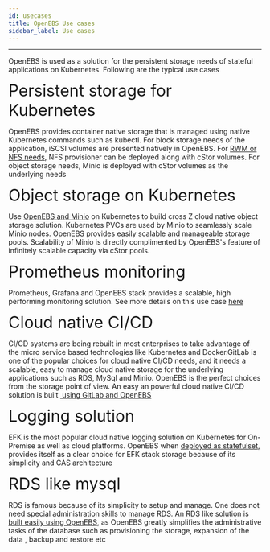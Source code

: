 ```yaml
---
id: usecases
title: OpenEBS Use cases
sidebar_label: Use cases
---
```

------

OpenEBS is used as a solution for the persistent storage needs of stateful applications on Kubernetes. Following are the typical use cases



<font size="6">Persistent storage for Kubernetes</font>

OpenEBS provides container native storage that is managed using native Kubernetes commands such as kubectl. For block storage needs of the application, iSCSI volumes are presented natively in OpenEBS. For <a href="/docs/next/rwm.html" target="_blank">RWM or NFS needs</a>, NFS provisioner can be deployed along with cStor volumes. For object storage needs, Minio is deployed with cStor volumes as the underlying needs

<font size="6">Object storage on Kubernetes</font>

Use <a href="/docs/next/minio.html" target="_blank">OpenEBS and Minio</a> on Kubernetes to build cross Z cloud native object storage solution. Kubernetes PVCs are used by Minio to seamlessly scale Minio nodes. OpenEBS provides easily scalable and manageable storage pools. Scalability of Minio is directly complimented by OpenEBS's feature of infinitely scalable capacity via cStor pools.  

<font size="6">Prometheus monitoring</font>

Prometheus, Grafana and OpenEBS stack provides a scalable, high performing monitoring solution. See more details on this use case <a href="/docs/next/prometheus.html" target="_blank">here</a>

<font size="6">Cloud native CI/CD</font>

CI/CD systems are being rebuilt in most enterprises to take advantage of the micro service based technologies like Kubernetes and Docker.GitLab is one of the popular choices for cloud native CI/CD needs, and it needs a scalable, easy to manage cloud native storage for the underlying applications such as RDS, MySql and Minio. OpenEBS is the perfect choices from the storage point of view.  An easy an powerful cloud native CI/CD solution is built <a href="/docs/next/gitlab.html" target="_blank"> using GitLab and OpenEBS</a>

<font size="6">Logging solution</font>

EFK is the most popular cloud native logging solution on Kubernetes for On-Premise as well as cloud platforms. OpenEBS when <a href="/docs/next/elasticsearch.html" target="_blank">deployed as statefulset</a>, provides itself as a clear choice for EFK stack storage because of its simplicity and CAS architecture

<font size="6">RDS like mysql</font>

RDS is famous because of its simplicity to setup and manage. One does not need special administration skills to manage RDS. An RDS like solution is <a href="/docs/next/mysql.html" target="_blank">built easily using OpenEBS</a>, as OpenEBS greatly simplifies the administrative tasks of the database such as provisioning the storage, expansion of the data , backup and restore etc



<!-- Hotjar Tracking Code for https://docs.openebs.io -->
<script>
   (function(h,o,t,j,a,r){
       h.hj=h.hj||function(){(h.hj.q=h.hj.q||[]).push(arguments)};
       h._hjSettings={hjid:785693,hjsv:6};
       a=o.getElementsByTagName('head')[0];
       r=o.createElement('script');r.async=1;
       r.src=t+h._hjSettings.hjid+j+h._hjSettings.hjsv;
       a.appendChild(r);
   })(window,document,'https://static.hotjar.com/c/hotjar-','.js?sv=');
</script>


<!-- Global site tag (gtag.js) - Google Analytics -->
<script async src="https://www.googletagmanager.com/gtag/js?id=UA-92076314-12"></script>
<script>
  window.dataLayer = window.dataLayer || [];
  function gtag(){dataLayer.push(arguments);}
  gtag('js', new Date());

  gtag('config', 'UA-92076314-12');
</script>
